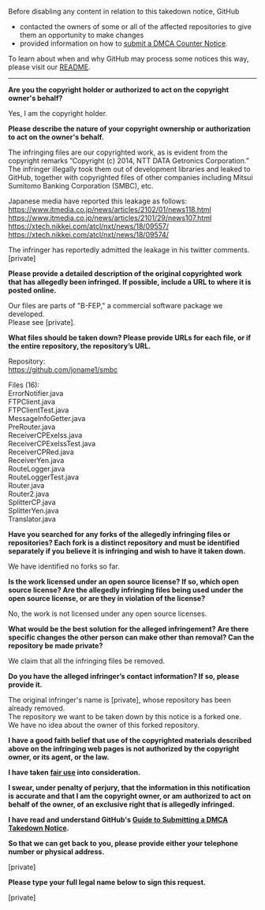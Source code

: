 Before disabling any content in relation to this takedown notice, GitHub
- contacted the owners of some or all of the affected repositories to give them an opportunity to make changes
- provided information on how to [submit a DMCA Counter Notice](https://docs.github.com/en/articles/guide-to-submitting-a-dmca-counter-notice).

To learn about when and why GitHub may process some notices this way, please visit our [README](https://github.com/github/dmca/blob/master/README.md).

---

**Are you the copyright holder or authorized to act on the copyright owner's behalf?**

Yes, I am the copyright holder.

**Please describe the nature of your copyright ownership or authorization to act on the owner's behalf.**

The infringing files are our copyrighted work, as is evident from the copyright remarks ”Copyright (c) 2014, NTT DATA Getronics Corporation.”
The infringer illegally took them out of development libraries and leaked to GitHub, together with copyrighted files of other companies including Mitsui Sumitomo Banking Corporation (SMBC), etc.

Japanese media have reported this leakage as follows:  
https://www.itmedia.co.jp/news/articles/2102/01/news118.html  
https://www.itmedia.co.jp/news/articles/2101/29/news107.html  
https://xtech.nikkei.com/atcl/nxt/news/18/09557/  
https://xtech.nikkei.com/atcl/nxt/news/18/09574/

The infringer has reportedly admitted the leakage in his twitter comments.  
[private]

**Please provide a detailed description of the original copyrighted work that has allegedly been infringed. If possible, include a URL to where it is posted online.**

Our files are parts of "B-FEP," a commercial software package we developed.  
Please see [private].

**What files should be taken down? Please provide URLs for each file, or if the entire repository, the repository’s URL.**

Repository:  
https://github.com/joname1/smbc

Files (16):  
ErrorNotifier.java  
FTPClient.java  
FTPClientTest.java  
MessageInfoGetter.java  
PreRouter.java  
ReceiverCPExeIss.java  
ReceiverCPExeIssTest.java  
ReceiverCPRed.java  
ReceiverYen.java  
RouteLogger.java  
RouteLoggerTest.java  
Router.java  
Router2.java  
SplitterCP.java  
SplitterYen.java  
Translator.java

**Have you searched for any forks of the allegedly infringing files or repositories? Each fork is a distinct repository and must be identified separately if you believe it is infringing and wish to have it taken down.**

We have identified no forks so far.

**Is the work licensed under an open source license? If so, which open source license? Are the allegedly infringing files being used under the open source license, or are they in violation of the license?**

No, the work is not licensed under any open source licenses.

**What would be the best solution for the alleged infringement? Are there specific changes the other person can make other than removal? Can the repository be made private?**

We claim that all the infringing files be removed.

**Do you have the alleged infringer’s contact information? If so, please provide it.**

The original infringer's name is [private], whose repository has been already removed.  
The repository we want to be taken down by this notice is a forked one.  
We have no idea about the owner of this forked repository.  

**I have a good faith belief that use of the copyrighted materials described above on the infringing web pages is not authorized by the copyright owner, or its agent, or the law.**

**I have taken <a href="https://www.lumendatabase.org/topics/22">fair use</a> into consideration.**

**I swear, under penalty of perjury, that the information in this notification is accurate and that I am the copyright owner, or am authorized to act on behalf of the owner, of an exclusive right that is allegedly infringed.**

**I have read and understand GitHub's <a href="https://docs.github.com/articles/guide-to-submitting-a-dmca-takedown-notice/">Guide to Submitting a DMCA Takedown Notice</a>.**

**So that we can get back to you, please provide either your telephone number or physical address.**

[private]

**Please type your full legal name below to sign this request.**

[private]
